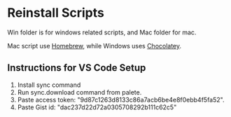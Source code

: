 # Reinstall Scripts

Win folder is for windows related scripts, and Mac folder for mac.

Mac script use [Homebrew](https://brew.sh/), while Windows uses [Chocolatey](https://chocolatey.org/).

## Instructions for VS Code Setup

1. Install sync command
2. Run sync.download command from palete.
3. Paste access token: "9d87c1263d8133c86a7acb6be4e8f0ebb4f5fa52".
4. Paste Gist id: "dac237d22d72a0305708292b111c62c5"
